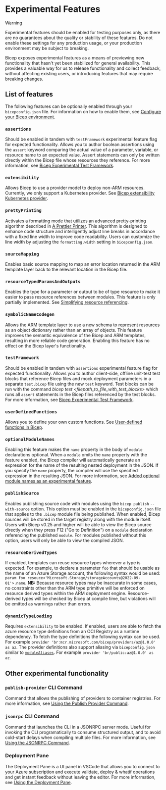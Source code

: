 # Experimental Features

> [!WARNING]
> Experimental features should be enabled for testing purposes only, as there are no guarantees about the quality or stability of these features. Do not enable these settings for any production usage, or your production environment may be subject to breaking.

Bicep exposes experimental features as a means of previewing new functionality that hasn't yet been stabilized for general availability. This provides a valuable way for us to release functionality and collect feedback, without affecting existing users, or introducing features that may require breaking changes.

## List of features
The following features can be optionally enabled through your `bicepconfig.json` file. For information on how to enable them, see [Configure your Bicep environment](https://aka.ms/bicep/config).

### `assertions`
Should be enabled in tandem with `testFramework` experimental feature flag for expected functionality. Allows you to author boolean assertions using the `assert` keyword comparing the actual value of a parameter, variable, or resource name to an expected value. Assert statements can only be written directly within the Bicep file whose resources they reference. For more information, see [Bicep Experimental Test Framework](https://github.com/Azure/bicep/issues/11967).

### `extensibility`
Allows Bicep to use a provider model to deploy non-ARM resources. Currently, we only support a Kubernetes provider. See [Bicep extensibility Kubernetes provider](https://learn.microsoft.com/en-us/azure/azure-resource-manager/bicep/bicep-extensibility-kubernetes-provider).

### `prettyPrinting`
Activates a formatting mode that utilizes an advanced pretty-printing algorithm described in [A Prettier Printer](https://homepages.inf.ed.ac.uk/wadler/papers/prettier/prettier.pdf). This algorithm is designed to enhance code structure and intelligently adjust line breaks in accordance with a fixed line width to improve code readability. Users can customize the line width by adjusting the `formatting.width` setting in `bicepconfig.json`.

### `sourceMapping`
Enables basic source mapping to map an error location returned in the ARM template layer back to the relevant location in the Bicep file.

### `resourceTypedParamsAndOutputs`
Enables the type for a parameter or output to be of type resource to make it easier to pass resource references between modules. This feature is only partially implemented. See [Simplifying resource referencing](https://github.com/azure/bicep/issues/2245).

### `symbolicNameCodegen`
Allows the ARM template layer to use a new schema to represent resources as an object dictionary rather than an array of objects. This feature improves the semantic equivalence of the Bicep and ARM templates, resulting in more reliable code generation. Enabling this feature has no effect on the Bicep layer's functionality.

### `testFramework`
Should be enabled in tandem with `assertions` experimental feature flag for expected functionality. Allows you to author client-side, offline unit-test test blocks that reference Bicep files and mock deployment parameters in a separate `test.bicep` file using the new `test` keyword. Test blocks can be run with the command *bicep test <filepath_to_file_with_test_blocks>* which runs all `assert` statements in the Bicep files referenced by the test blocks. For more information, see [Bicep Experimental Test Framework](https://github.com/Azure/bicep/issues/11967).

### `userDefinedFunctions`
Allows you to define your own custom functions. See [User-defined functions in Bicep](https://learn.microsoft.com/en-us/azure/azure-resource-manager/bicep/user-defined-functions).

### `optionalModuleNames`
Enabling this feature makes the `name` property in the body of `module` declarations optional. When a `module` omits the `name` property with the feature enabled, the Bicep compiler will automatically generate an expression for the name of the resulting nested deployment in the JSON. If you specify the `name` property, the compiler will use the specified expression in the resulting JSON. For more information, see [Added optional module names as an experimental feature](https://github.com/Azure/bicep/pull/12600).

### `publishSource`
Enables publishing source code with modules using the `bicep publish` `--with-source` option. This option must be enabled in the `bicepconfig.json` file that applies to the `.bicep` module file being published. When enabled, Bicep sources will be stored in the target registry along with the module itself.  Users with Bicep v0.25 and higher will be able to view the Bicep source directly when they press F12 ("Go to Definition") on a `module` declaration referencing the published `module`. For modules published without this option, users will only be able to view the compiled JSON.

### `resourceDerivedTypes`
If enabled, templates can reuse resource types wherever a type is expected. For example, to declare a parameter `foo` that should be usable as the name of an Azure Storage account, the following syntax would be used: `param foo resouce<'Microsoft.Storage/storageAccounts@2022-09-01'>.name`. **NB:** Because resource types may be inaccurate in some cases, no constraints other than the ARM type primitive will be enforced on resource derived types within the ARM deployment engine. Resource-derived types will be checked by Bicep at compile time, but violations will be emitted as warnings rather than errors.

### `dynamicTypeLoading`
Requires `extensibility` to be enabled. If enabled, users are able to fetch the azure resource type definitions from an OCI Registry as a runtime dependency. To fetch the type definitions the following syntax can be used. For example `provider 'br:mcr.microsoft.com/bicep/providers/az@1.0.0' as az`.
The provider definitions also support aliasing via `bicepconfig.json` similar to [`moduleAliases`](https://learn.microsoft.com/en-us/azure/azure-resource-manager/bicep/bicep-config-modules#aliases-for-modules). For example `provider 'br/public:az@1.0.0' as az`.

## Other experimental functionality

### `publish-provider` CLI Command
Command that allows the publishing of providers to container registries. For more information, see [Using the Publish Provider Command](./experimental/publish-provider-command.md).

### `jsonrpc` CLI Command
Command that launches the CLI in a JSONRPC server mode. Useful for invoking the CLI programatically to consume structured output, and to avoid cold-start delays when compiling multiple files. For more information, see [Using the JSONRPC Command](./experimental/jsonrpc-command.md).

### Deployment Pane
The Deployment Pane is a UI panel in VSCode that allows you to connect to your Azure subscription and execute validate, deploy & whatif operations and get instant feedback without leaving the editor. For more information, see [Using the Deployment Pane](./experimental/deploy-ui.md).
